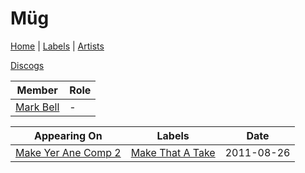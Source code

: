 # Müg

[Home](../index.md) | [Labels](../labels.md) | [Artists](../artists.md)

[Discogs](https://www.discogs.com/artist/2306278-M%C3%BCg)

| Member | Role |
|---|---|
| [Mark Bell](mark-bell.md) | - |

| Appearing On | Labels | Date |
|---|---|---|
[Make Yer Ane Comp 2](../releases/various-make-yer-ane-comp-2.md) | [Make That A Take](../labels/make-that-a-take.md) | 2011-08-26 |